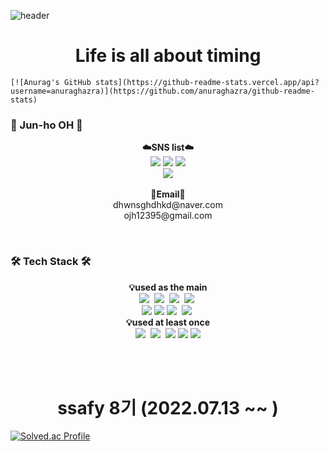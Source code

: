 ![header](https://capsule-render.vercel.app/api?type=waving&color=auto&height=300&section=header&text=welcome&fontSize=90&animation=fadeIn&fontAlignY=38&desc=Jun-ho&nbsp;OH's%20GitHub%20Profile&descAlignY=51&descAlign=62)

<h1 align="center"> Life is all about timing </h1>

<!-- <div align="center">
	<img align="right" src="https://github-readme-stats.vercel.app/api?username=junho5"/> -->
	[![Anurag's GitHub stats](https://github-readme-stats.vercel.app/api?username=anuraghazra)](https://github.com/anuraghazra/github-readme-stats)
	
### 👋 Jun-ho OH 👋
<p align="center">
<Strong>☁️SNS list☁️</Strong><br>
<a href="https://blog.naver.com/dhwnsghdhkd" target="_blank"><img src="https://img.shields.io/badge/DevBlog-535D6C?style=flat-square&logo=Blogger&logoColor=white"/></a>
<a href="https://www.facebook.com/dhwnsghdhkd/" target="_blank"><img src="https://img.shields.io/badge/Facebook-1877F2?style=flat-square&logo=Facebook&logoColor=white"/></a>
<a href="https://www.instagram.com/jun_ho5/" target="_blank"><img src="https://img.shields.io/badge/Instagram-E4405F?style=flat-square&logo=Instagram&logoColor=white"/></a><br>
<a href="https://hits.seeyoufarm.com"><img src="https://hits.seeyoufarm.com/api/count/incr/badge.svg?url=https%3A%2F%2Fgithub.com%2Fjunho5&count_bg=%2379C83D&title_bg=%23555555&icon=github.svg&icon_color=%23E7E7E7&title=Github&edge_flat=false"/></a><br><br>
<Strong>📧Email📧</Strong><br>dhwnsghdhkd@naver.com<br>ojh12395@gmail.com
</p>
</div>
<br>

<!-- <div align="center">
	<img align="right" src="https://github-readme-stats.vercel.app/api/top-langs/?username=junho5&layout=compact&hide=css"/> -->
	
### 🛠 Tech Stack 🛠
<p align="center">
<Strong>💡used as the main</Strong><br>
<img src="https://img.shields.io/badge/Python-3766AB?style=flat-square&logo=Python&logoColor=white"/></a>&nbsp
<img src="https://img.shields.io/badge/Java-007396?style=flat-square&logo=Java&logoColor=white"/></a>&nbsp
<img src="https://img.shields.io/badge/Javascript-ffb13b?style=flat-square&logo=javascript&logoColor=white"/></a>&nbsp
<img src="https://img.shields.io/badge/Node.js-339933?style=flat-square&logo=Node.js&logoColor=black">&nbsp
<br>
<img src="https://img.shields.io/badge/Spring-6DB33F?style=flat-square&logo=Spring&logoColor=white">
<img src="https://img.shields.io/badge/SpringBoot-6DB33F?style=flat-square&logo=SpringBoot&logoColor=white">
<img src="https://img.shields.io/badge/Mysql-E6B91E?style=flat-square&logo=MySql&logoColor=white"/></a>&nbsp
<img src="https://img.shields.io/badge/aws-333664?style=flat-square&logo=amazon-aws&logoColor=white"/></a>&nbsp<br>
<Strong>💡used at least once</Strong><br>
<img src="https://img.shields.io/badge/HTML5-E34F26?style=flat-square&logo=Html5&logoColor=white"/></a>&nbsp
<img src="https://img.shields.io/badge/css-1572B6?style=flat-square&logo=css3&logoColor=white"/></a>&nbsp
<img src="https://img.shields.io/badge/C-A8B9CC?style=flat-square&logo=C&logoColor=white">
<img src="https://img.shields.io/badge/Pug-A86454?style=flat-square&logo=Pug&logoColor=white">
<img src="https://img.shields.io/badge/Oracle-F80000?style=flat-square&logo=Oracle&logoColor=white">
</p>
</div>

<br>
<br>

<h1 align="center"> ssafy 8기 (2022.07.13 ~~ ) </h1>

[![Solved.ac Profile](http://mazassumnida.wtf/api/v2/generate_badge?boj=dhwnsghdhkd)](https://solved.ac/dhwnsghdhkd/)
